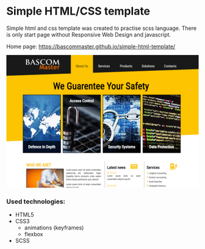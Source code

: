 # Simple HTML/CSS template

Simple html and css template was created to practise scss language. There is only start page without Responsive Web Design and javascript.

Home page:
https://bascommaster.github.io/simple-html-template/

![](/img/simple-html.png)

### Used technologies:

* HTML5
* CSS3
    * animations (keyframes)
    * flexbox
* SCSS

